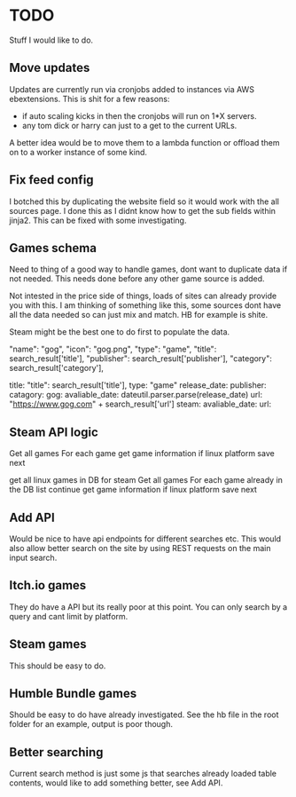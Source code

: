 # TODO

Stuff I would like to do.

## Move updates

Updates are currently run via cronjobs added to instances via AWS
ebextensions. This is shit for a few reasons:

  - if auto scaling kicks in then the cronjobs will run on 1*X servers.
  - any tom dick or harry can just to a get to the current URLs.

A better idea would be to move them to a lambda function or offload them
on to a worker instance of some kind.

## Fix feed config

I botched this by duplicating the website field so it would work with
the all sources page. I done this as I didnt know how to get the sub
fields within jinja2. This can be fixed with some investigating.

## Games schema

Need to thing of a good way to handle games, dont want to duplicate data
if not needed. This needs done before any other game source is added.

Not intested in the price side of things, loads of sites can already
provide you with this. I am thinking of something like this, some
sources dont have all the data needed so can just mix and match. HB for
example is shite.

Steam might be the best one to do first to populate the data.

"name": "gog",
"icon": "gog.png",
"type": "game",
"title": search_result['title'],
"publisher": search_result['publisher'],
"category": search_result['category'],

title: "title": search_result['title'],
type: "game"
release_date:
publisher:
catagory:
gog:
  avaliable_date: dateutil.parser.parse(release_date)
  url: "https://www.gog.com" + search_result['url']
steam:
  avaliable_date:
  url:

## Steam API logic

Get all games
For each game
  get game information
  if linux platform
  save
  next

get all linux games in DB for steam
Get all games
For each game
  already in the DB list
    continue
  get game information
  if linux platform
  save
  next


## Add API

Would be nice to have api endpoints for different searches etc. This
would also allow better search on the site by using REST requests on
the main input search.

## Itch.io games

They do have a API but its really poor at this point. You can only
search by a query and cant limit by platform.

## Steam games

This should be easy to do.

## Humble Bundle games

Should be easy to do have already investigated. See the hb file in the
root folder for an example, output is poor though.

## Better searching

Current search method is just some js that searches already loaded table
contents, would like to add something better, see Add API.

